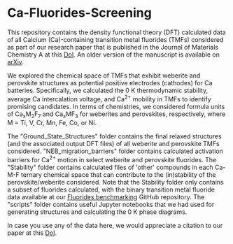 # Ca-Fluorides-Screening
This repository contains the density functional theory (DFT) calculated data of all Calcium (Ca)-containing transition metal fluorides (TMFs) considered as part of our research paper that is published in the Journal of Materials Chemistry A at this <a href="https://doi.org/10.1039/D4TA02426E" target="_blank">DoI</a>. An older version of the manuscript is available on <a href="http://arxiv.org/abs/2404.05820" target="_blank">arXiv</a>.

We explored the chemical space of TMFs that exhibit weberite and perovskite structures as potential positive electrodes (cathodes) for Ca batteries. Specifically, we calculated the 0 K thermodynamic stability, average Ca intercalation voltage, and Ca<sup>2+</sup> mobility in TMFs to identify promising candidates. In terms of chemistries, we considered formula units of Ca<sub>x</sub>M<sub>2</sub>F<sub>7</sub> and Ca<sub>x</sub>MF<sub>3</sub> for weberites and perovskites, respectively, where M = Ti, V, Cr, Mn, Fe, Co, or Ni.

The "Ground_State_Structures" folder contains the final relaxed structures (and the associated output DFT files) of all weberite and perovskite TMFs considered. "NEB_migration_barriers" folder contains calculated activation barriers for Ca<sup>2+</sup> motion in select weberite and perovskite fluorides. The "Stability" folder contains calculated files of 'other' compounds in each Ca-M-F ternary chemical space that can contribute to the (in)stability of the perovskite/weberite considered. Note that the Stability folder only contains a subset of fluorides calculated, with the binary transition metal fluoride data available at our <a href="https://github.com/sai-mat-group/fluorides-benchmarking" target="_blank">Fluorides benchmarking</a> GitHub repository. The "scripts" folder contains useful Jupyter notebooks that we had used for generating structures and calculating the 0 K phase diagrams.

In case you use any of the data here, we would appreciate a citation to our paper at this <a href="https://doi.org/10.1039/D4TA02426E" target="_blank">DoI</a>.
